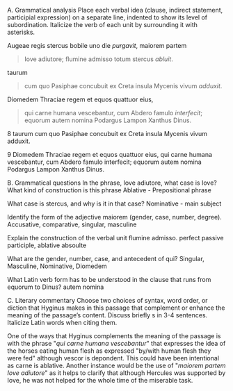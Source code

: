 A. Grammatical analysis
Place each verbal idea (clause, indirect statement, participial expression) on a separate line, 
indented to show its level of subordination. Italicize the verb of each unit by surrounding it with asterisks.

Augeae regis stercus bobile uno die *purgavit*,
maiorem partem
>Iove adiutore;
>flumine admisso
totum stercus *abluit*.

taurum
>cum quo Pasiphae concubuit 
ex Creta insula Mycenis vivum *adduxit*.

Diomedem Thraciae regem et equos quattuor eius,
>qui carne humana vescebantur,
cum Abdero famulo *interfecit*;
equorum autem nomina Podargus Lampon Xanthus Dinus.

8 taurum cum quo Pasiphae concubuit ex Creta insula Mycenis vivum adduxit.

9 Diomedem Thraciae regem et equos quattuor eius, qui carne humana vescebantur, 
cum Abdero famulo interfecit; equorum autem nomina Podargus Lampon Xanthus Dinus.

B. Grammatical questions
In the phrase, Iove adiutore, what case is Iove? What kind of construction is this phrase
  Ablative - Prepositional phrase

What case is stercus, and why is it in that case?
  Nominative - main subject

Identify the form of the adjective maiorem (gender, case, number, degree).
  Accusative, comparative, singular, masculine

Explain the construction of the verbal unit flumine admisso.
  perfect passive participle, ablative absoulte

What are the gender, number, case, and antecedent of qui?
  Singular, Masculine, Nominative, Diomedem

What Latin verb form has to be understood in the clause that runs from equorum to Dinus?
  autem nomina

C. Literary commentary
Choose two choices of syntax, word order, or diction that Hyginus makes in this passage that complement or 
enhance the meaning of the passage’s content. Discuss briefly s in 3-4 sentences. Italicize Latin words when citing them.

One of the ways that Hyginus complements the meaning of the passage is with the phrase "*qui carne humana vescebantur*" that expresses the idea of the horses eating human flesh as expressed "by/with human flesh they were fed" although vescor is depondent. This could have been intentional as carne is ablative. Another instance would be the use of "*maiorem partem Iove adiutore*" as it helps to clarify that although Hercules was supported by Iove, he was not helped for the whole time of the miserable task.
  



